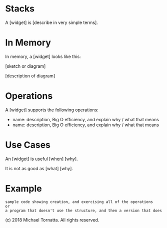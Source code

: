 # Stacks

A \[widget\] is \[describe in very simple terms\].

# In Memory

In memory, a \[widget\] looks like this:

\[sketch or diagram\]

\[description of diagram\]

# Operations

A \[widget\] supports the following operations:

* name: description, Big O efficiency, and explain why / what that means
* name: description, Big O efficiency, and explain why / what that means

# Use Cases

An \[widget\] is useful \[when\] \[why\].

It is not as good as \[what] \[why\].

# Example

```
sample code showing creation, and exercising all of the operations
or
a program that doesn't use the structure, and then a version that does
```

(c) 2018 Michael Tornatta. All rights reserved.
